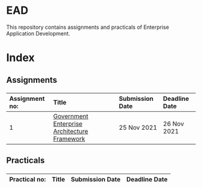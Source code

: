 # EAD
This repository contains assignments and practicals of Enterprise Application Development.
###
# Index
## Assignments
###
| Assignment no:      | Title                   | Submission Date                   | Deadline Date                   |
| :---            |  :---                               | :---                   | :---                   |
| 1                   | [Government Enterprise Architecture Framework](https://github.com/kusalmagar/EAD/tree/master/Assignment/Assignment-01)       | 25 Nov 2021                   | 26 Nov 2021                   |


###
###
## Practicals
###
| Practical no:            | Title            | Submission Date            | Deadline Date            |
| :---            | :---            | :---            | :---            |